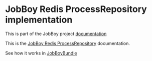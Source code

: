 # JobBoy Redis ProcessRepository implementation

This is part of the JobBoy project [documentation](../README.md)

This is the [JobBoy Redis ProcessRepository](https://github.com/danielsan80/jobboy-processes-redis) documentation.

See how it works in [JobBoyBundle](./jobboy-bundle.md#processrepository-on-redis)

